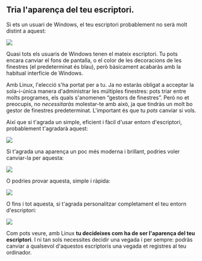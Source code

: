 <?php require("../../entete.php"); ?> <?php require("../../base.php"); ?>

<div id="corps">

<h2>Tria l'aparença del teu escriptori.</h2>

<p>Si ets un usuari de Windows, el teu escriptori probablement no serà molt distint a aquest:</p>

<img src="Images/windows_vista.jpg" />

<p>Quasi tots els usuaris de Windows tenen el mateix escriptori. Tu pots encara canviar el fons de pantalla, o el color de les decoracions de les finestres (el predeterminat és blau), però bàsicament acabaràs amb la habitual interfície de Windows.</p>

<p>Amb Linux, l'elecció s'ha portat per a tu. Ja no estaràs obligat a acceptar la sola-i-única manera d'administrar les múltiples finestres: pots triar entre molts programes, els quals s'anomenen “gestors de finestres”. Però no et preocupis, no <i>necessitaràs</i> molestar-te amb això, ja que tindràs un molt bo gestor de finestres predeterminat. L'important és que tu <i>pots</i> canviar si vols.</p>

<p>Així que si t'agrada un simple, eficient i fàcil d'usar entorn d'escriptori, probablement t'agradarà aquest:</p>

<img src="Images/ubuntu.jpg"/>

<p>Si t'agrada una aparença un poc més moderna i brillant,  podries voler canviar-la per aquesta:</p>

<img src="Images/kde.png" />

<p>O podries provar aquesta, simple i ràpida:</p>

<img src="Images/xfce.jpg" />

<p>O fins i tot aquesta, si t'agrada personalitzar completament el teu entorn d'escriptori:</p>

<img src="Images/wm.jpg" />

<p>Com pots veure, amb Linux <b>tu decideixes com ha de ser l'aparença del teu escriptori</b>. I ni tan sols necessites decidir una vegada i per sempre: podràs canviar a qualsevol d'aquestos escriptoris una vegada et registres al teu ordinador.</p>

</div>



